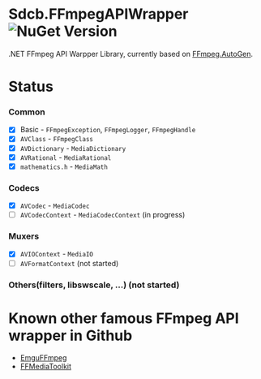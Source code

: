 Sdcb.FFmpegAPIWrapper ![NuGet Version](https://img.shields.io/nuget/v/Sdcb.FFmpegAPIWrapper)
=====================

.NET FFmpeg API Warpper Library, currently based on [FFmpeg.AutoGen](https://github.com/Ruslan-B/FFmpeg.AutoGen). 

Status
======

### Common
- [x] Basic - `FFmpegException`, `FFmpegLogger`, `FFmpegHandle`
- [x] `AVClass` - `FFmpegClass`
- [x] `AVDictionary` - `MediaDictionary`
- [x] `AVRational` - `MediaRational`
- [x] `mathematics.h` - `MediaMath`

### Codecs
- [x] `AVCodec` - `MediaCodec`
- [ ] `AVCodecContext` - `MediaCodecContext` (in progress)

### Muxers
- [x] `AVIOContext` - `MediaIO`
- [ ] `AVFormatContext` (not started)

### Others(filters, libswscale, ...) (not started)

Known other famous FFmpeg API wrapper in Github
===============================================

* [EmguFFmpeg](https://github.com/IOL0ol1/EmguFFmpeg)
* [FFMediaToolkit](https://github.com/radek-k/FFMediaToolkit)
